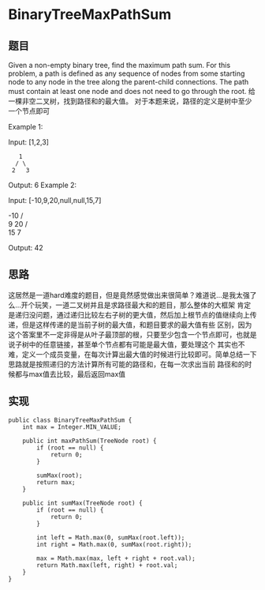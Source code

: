 # BinaryTreeMaxPathSum

## 题目
Given a non-empty binary tree, find the maximum path sum.
For this problem, a path is defined as any sequence of nodes from some starting node to any node in the tree along the parent-child connections. 
The path must contain at least one node and does not need to go through the root.
给一棵非空二叉树，找到路径和的最大值。
对于本题来说，路径的定义是树中至少一个节点即可

Example 1:

Input: [1,2,3]

       1
      / \
     2   3

Output: 6
Example 2:

Input: [-10,9,20,null,null,15,7]

   -10
   / \
  9  20
    /  \
   15   7

Output: 42
 
## 思路 
这居然是一道hard难度的题目，但是竟然感觉做出来很简单？难道说...是我太强了么...开个玩笑，一道二叉树并且是求路径最大和的题目，那么整体的大框架
肯定是递归没问题，通过递归比较左右子树的更大值，然后加上根节点的值继续向上传递，但是这样传递的是当前子树的最大值，和题目要求的最大值有些
区别，因为这个答案里不一定非得是从叶子最顶部的根，只要至少包含一个节点即可，也就是说子树中的任意链接，甚至单个节点都有可能是最大值，要处理这个
其实也不难，定义一个成员变量，在每次计算出最大值的时候进行比较即可。简单总结一下思路就是按照递归的方法计算所有可能的路径和，在每一次求出当前
路径和的时候都与max值去比较，最后返回max值

## 实现 
```
public class BinaryTreeMaxPathSum {
    int max = Integer.MIN_VALUE;

    public int maxPathSum(TreeNode root) {
        if (root == null) {
            return 0;
        }

        sumMax(root);
        return max;
    }

    public int sumMax(TreeNode root) {
        if (root == null) {
            return 0;
        }

        int left = Math.max(0, sumMax(root.left));
        int right = Math.max(0, sumMax(root.right));

        max = Math.max(max, left + right + root.val);
        return Math.max(left, right) + root.val;
    }
}
```